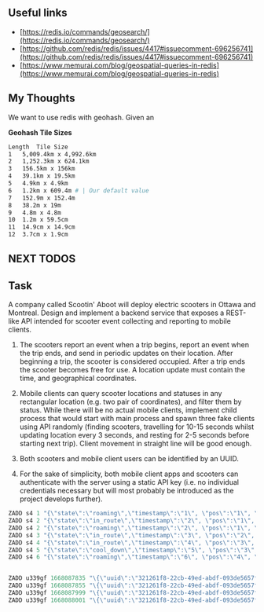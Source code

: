 ## Useful links
- [https://redis.io/commands/geosearch/](https://redis.io/commands/geosearch/)
- [https://github.com/redis/redis/issues/4417#issuecomment-696256741](https://github.com/redis/redis/issues/4417#issuecomment-696256741)
- [https://www.memurai.com/blog/geospatial-queries-in-redis](https://www.memurai.com/blog/geospatial-queries-in-redis)

## My Thoughts 
We want to use redis with geohash. Given an 

**Geohash Tile Sizes**
```bash
Length	Tile Size
1	5,009.4km x 4,992.6km
2	1,252.3km x 624.1km
3	156.5km x 156km
4	39.1km x 19.5km
5	4.9km x 4.9km
6	1.2km x 609.4m # | Our default value 
7	152.9m x 152.4m
8	38.2m x 19m
9	4.8m x 4.8m
10	1.2m x 59.5cm
11	14.9cm x 14.9cm
12	3.7cm x 1.9cm
```


## NEXT TODOS

## Task
A company called Scootin' Aboot will deploy electric scooters in Ottawa and
Montreal. Design and implement a backend service that exposes a REST-like
API intended for scooter event collecting and reporting to mobile clients.

1. The scooters report an event when a trip begins, report an event when the
trip ends, and send in periodic updates on their location. After beginning a
trip, the scooter is considered occupied. After a trip ends the scooter
becomes free for use. A location update must contain the time, and
geographical coordinates.

2. Mobile clients can query scooter locations and statuses in any rectangular
location (e.g. two pair of coordinates), and filter them by status. While there
will be no actual mobile clients, implement child process that would start
with main process and spawn three fake clients using API randomly (finding
scooters, travelling for 10-15 seconds whilst updating location every 3
seconds, and resting for 2-5 seconds before starting next trip). Client
movement in straight line will be good enough.

3. Both scooters and mobile client users can be identified by an UUID.

4. For the sake of simplicity, both mobile client apps and scooters can
authenticate with the server using a static API key (i.e. no individual
credentials necessary but will most probably be introduced as the project
develops further).

```javascript
ZADD s4 1 "{\"state\":\"roaming\",\"timestamp\":\"1\", \"pos\":\"1\", \"ride_id\":\"ride-01\"}"
ZADD s4 2 "{\"state\":\"in_route\",\"timestamp\":\"2\", \"pos\":\"1\", \"ride_id\":\"ride-01\"}"
ZADD s4 2 "{\"state\":\"roaming\",\"timestamp\":\"2\", \"pos\":\"1\", \"ride_id\":\"ride-02\"}"
ZADD s4 3 "{\"state\":\"in_route\",\"timestamp\":\"3\", \"pos\":\"2\", \"ride_id\":\"ride-01\"}"
ZADD s4 4 "{\"state\":\"in_route\",\"timestamp\":\"4\", \"pos\":\"3\", \"ride_id\":\"ride-01\"}"
ZADD s4 5 "{\"state\":\"cool_down\",\"timestamp\":\"5\", \"pos\":\"3\", \"ride_id\":\"ride-01\"}"
ZADD s4 6 "{\"state\":\"roaming\",\"timestamp\":\"6\", \"pos\":\"4\", \"ride_id\":\"ride-01\"}"


ZADD u339gf 1668087835 "\{\"uuid\":\"321261f8-22cb-49ed-abdf-093de5657f4f\",\"ride_uuid\":\"35ac7da9-577b-4f29-860e-ab176894d693\",\"lat\":\"52.351873\",\"lon\":\"13.533073\",\"passenger_uuid\":\"\",\"timestamp\":\"1668087835\",\"state\":\"available\"}"
ZADD u339gf 1668087855 "\{\"uuid\":\"321261f8-22cb-49ed-abdf-093de5657f4f\",\"ride_uuid\":\"35ac7da9-577b-4f29-860e-ab176894d693\",\"lat\":\"52.351873\",\"lon\":\"13.533073\",\"passenger_uuid\":\"\",\"timestamp\":\"1668087855\",\"state\":\"available\"}"
ZADD u339gf 1668087999 "\{\"uuid\":\"321261f8-22cb-49ed-abdf-093de5657f4g\",\"ride_uuid\":\"35ac7da9-577b-4f29-860e-ab176894d693\",\"lat\":\"52.351873\",\"lon\":\"13.533073\",\"passenger_uuid\":\"\",\"timestamp\":\"1668087999\",\"state\":\"available\"}"
ZADD u339gf 1668088001 "\{\"uuid\":\"321261f8-22cb-49ed-abdf-093de5657f4g\",\"ride_uuid\":\"35ac7da9-577b-4f29-860e-ab176894d693\",\"lat\":\"52.351873\",\"lon\":\"13.533073\",\"passenger_uuid\":\"\",\"timestamp\":\"1668088001\",\"state\":\"available\"}"
```
